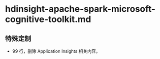 # hdinsight-apache-spark-microsoft-cognitive-toolkit.md

## 特殊定制

* 99 行，删除 Application Insights 相关内容。